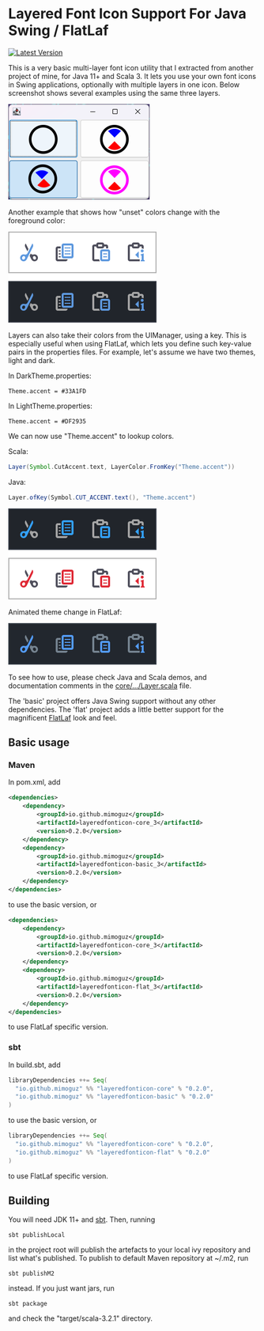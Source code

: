 # Layered Font Icon Support For Java Swing / FlatLaf

[![Latest Version](https://img.shields.io/maven-central/v/io.github.mimoguz/layeredfonticon-core_3)](https://search.maven.org/search?q=layeredfonticon&g:io.github.mimoguz=)

This is a very basic multi-layer font icon utility that I extracted from another project of mine, for Java 11+ and Scala 3. It lets you use your own font icons in Swing applications, optionally with multiple layers in one icon. Below screenshot shows several examples using the same three layers.

![Screenshot](./.github/images/screenshot-2023-01-29.png)

Another example that shows how "unset" colors change with the foreground color:

![Screenshot](./.github/images/themes.png)

Layers can also take their colors from the UIManager, using a key. This is especially useful when using FlatLaf, which lets
you define such key-value pairs in the properties files. For example, let's assume we have two themes, light and dark.

In DarkTheme.properties:

    Theme.accent = #33A1FD

In LightTheme.properties:

    Theme.accent = #DF2935

We can now use "Theme.accent" to lookup colors.

Scala:

```scala
Layer(Symbol.CutAccent.text, LayerColor.FromKey("Theme.accent"))
```

Java:

```java
Layer.ofKey(Symbol.CUT_ACCENT.text(), "Theme.accent")
```

![Screenshot](./.github/images/accent.png)

Animated theme change in FlatLaf:

![Animated transition with FlatLaf](./.github/images/transition.gif)

To see how to use, please check Java and Scala demos, and documentation comments in the [core/.../Layer.scala](./core/src/main/scala/io/github/mimoguz/layeredfonticon/Layer.scala) file.

The 'basic' project offers Java Swing support without any other dependencies. The 'flat' project adds a little better support for the magnificent [FlatLaf](https://www.formdev.com/flatlaf/) look and feel.

## Basic usage

### Maven

In pom.xml, add

```xml
<dependencies>
    <dependency>
        <groupId>io.github.mimoguz</groupId>
        <artifactId>layeredfonticon-core_3</artifactId>
        <version>0.2.0</version>
    </dependency>
    <dependency>
        <groupId>io.github.mimoguz</groupId>
        <artifactId>layeredfonticon-basic_3</artifactId>
        <version>0.2.0</version>
    </dependency>
</dependencies>
```

to use the basic version, or 

```xml
<dependencies>
    <dependency>
        <groupId>io.github.mimoguz</groupId>
        <artifactId>layeredfonticon-core_3</artifactId>
        <version>0.2.0</version>
    </dependency>
    <dependency>
        <groupId>io.github.mimoguz</groupId>
        <artifactId>layeredfonticon-flat_3</artifactId>
        <version>0.2.0</version>
    </dependency>
</dependencies>
```

to use FlatLaf specific version.

### sbt

In build.sbt, add

```scala
libraryDependencies ++= Seq(
  "io.github.mimoguz" %% "layeredfonticon-core" % "0.2.0",
  "io.github.mimoguz" %% "layeredfonticon-basic" % "0.2.0"
)
```

to use the basic version, or

```scala
libraryDependencies ++= Seq(
  "io.github.mimoguz" %% "layeredfonticon-core" % "0.2.0",
  "io.github.mimoguz" %% "layeredfonticon-flat" % "0.2.0"
)
```

to use FlatLaf specific version.

## Building

You will need JDK 11+ and [sbt](https://www.scala-sbt.org/index.html). Then, running

    sbt publishLocal

in the project root will publish the artefacts to your local ivy repository and list what's published. 
To publish to default Maven repository at ~/.m2, run

    sbt publishM2

instead. If you just want jars, run

    sbt package

and check the  "target/scala-3.2.1" directory.
